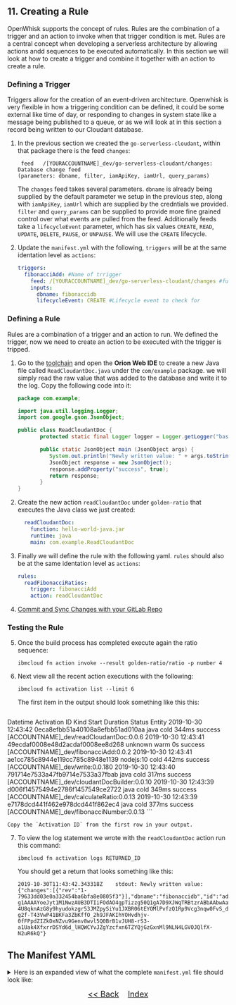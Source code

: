 
## 11. Creating a Rule

OpenWhisk supports the concept of rules. Rules are the combination of a trigger and an action to invoke when that trigger condition is met. Rules are a central concept when developing a serverless architecture by allowing actions andd sequences to be executed automatically. In this section we will look at how to create a trigger and combine it together with an action to create a rule. 

### Defining a Trigger

Triggers allow for the creation of an event-driven architecture. Openwhisk is very flexible in how a triggering condition can be defined, it could be some external like time of day, or responding to changes in system state like a message being published to a queue, or as we will look at in this section a record being written to our Cloudant database. 

1. In the previous section we created the `go-serverless-cloudant`, within that package there is the feed `changes`:

	```
	 feed   /[YOURACCOUNTNAME]_dev/go-serverless-cloudant/changes: Database change feed
   (parameters: dbname, filter, iamApiKey, iamUrl, query_params)
   ```
	
	The `changes` feed takes several parameters. `dbname` is already being supplied by the default parameter we setup in the previous step, along with `iamApiKey`, `iamUrl` which are supplied by the credntials we provided. `filter` and `query_params` can be supplied to provide more fine grained control over what events are pulled from the feed. Additionally feeds take a `lifecycleEvent` parameter, which has six values `CREATE`, `READ`, `UPDATE`, `DELETE`, `PAUSE`, or `UNPAUSE`. We will use the `CREATE` lifecycle. 

2. Update the `manifest.yml` with the following, `triggers` will be at the same identation level as `actions`:
  
    ```yaml
    triggers:
      fibonacciAdd: #Name of trrigger
        feed: /[YOURACCOUNTNAME]_dev/go-serverless-cloudant/changes #fully qualified name of feed
        inputs: 
          dbname: fibonaccidb
          lifecycleEvent: CREATE #Lifecycle event to check for
    ```

### Defining a Rule

Rules are a combination of a trigger and an action to run. We defined the trigger, now we need to create an action to be executed with the trigger is tripped. 

1. Go to the [toolchain](https://cloud.ibm.com/devops/toolchains) and open the **Orion Web IDE** to create a new Java file called `ReadCloudantDoc.java` under the `com/example` package. we will simply read the raw value that was added to the database and write it to the log. Copy the following code into it:  

	```java
	package com.example;
	
	import java.util.logging.Logger;
	import com.google.gson.JsonObject;
	
	public class ReadCloudantDoc {
		   protected static final Logger logger = Logger.getLogger("basic");
	
		   public static JsonObject main (JsonObject args) {
		      System.out.println("Newly written value: " + args.toString());
		      JsonObject response = new JsonObject();
		      response.addProperty("success", true);
		      return response;
		   }  
	}
	```

2. Create the new action  `readCloudantDoc` under `golden-ratio` that executes the Java class we just created:

	```yaml
      readCloudantDoc:
        function: hello-world-java.jar
        runtime: java
        main: com.example.ReadCloudantDoc
	```

3. Finally we will define the rule with the following yaml. `rules` should also be at the same identation level as `actions`: 

	```yaml
   rules:
      readFibonacciRatios:
        trigger: fibonacciAdd
        action: readCloudantDoc
	```
	
4. [Commit and Sync Changes with your GitLab Repo](GIT.md)

### Testing the Rule 

5. Once the build process has completed execute again the ratio sequence:

	```
	ibmcloud fn action invoke --result golden-ratio/ratio -p number 4
	```
6. Next view all the recent action executions with the following:

	```
	ibmcloud fn activation list --limit 6
	```
	
	The first item in the output should look something like this this: 
	
	```
  Datetime            Activation ID                    Kind      Start Duration   Status  Entity
  2019-10-30 12:43:42 0eca8efbb51a40108a8efbb51ad010aa java      cold  344ms      success [ACCOUNTNAME]_dev/readCloudantDoc:0.0.6
  2019-10-30 12:43:41 49ecdaf0008e48d2acdaf0008ee8d268 unknown   warm  0s         success [ACCOUNTNAME]_dev/fibonacciAdd:0.0.2
  2019-10-30 12:43:41 ae1cc785c8944e119cc785c8948e1139 nodejs:10 cold  442ms      success [ACCOUNTNAME]_dev/write:0.0.180
  2019-10-30 12:43:40 791714e7533a47fb9714e7533a37fbab java      cold  317ms      success [ACCOUNTNAME]_dev/cloudantDocBuilder:0.0.10
  2019-10-30 12:43:39 d006f14575494e2786f1457549ce2722 java      cold  349ms      success [ACCOUNTNAME]_dev/calculateRatio:0.0.13
  2019-10-30 12:43:39 e7178dcd441f462e978dcd441f862ec4 java      cold  377ms      success [ACCOUNTNAME]_dev/fibonacciNumber:0.0.13
	```
	
	Copy the `Activation ID` from the first row in your output. 
	
7. To view the log statement we wrote with the `readCloudantDoc` action run this command:

	```
	ibmcloud fn activation logs RETURNED_ID
	```
	
	You should get a return that looks something like this:
	
	```
	2019-10-30T11:43:42.343318Z    stdout: Newly written value: {"changes":[{"rev":"1-79633dd03e0a332454ba6bfa8e0805f3"}],"dbname":"fibonaccidb","id":"adff3e188b184ef7adb25ae987912d3b","seq":"4-g1AAAAYoeJyt1M1NwzAUB3DTIiFOdAO4gpTizzg50Q1gA7D9XJWqTRBtzrABbAAbwAawAWxAN4ANSoIrGlMVJW0vjhTJv7_fe3EGCKFWrwnoELRJr20HNG_rYWBMkI2CUZqNewElbTNIM1DJuJ3Y8SDf0lBI702n036vqRrD_MUONtpEjNeB_FhWJVa38lXvz5LRT7KwXOEuBbSbJWC7l4mFQj76lQmtRB8U9PGM3nI0gDFa18L8quJK0biIPvGq0qGQIYO_VdUck-4U8qknAzG8y9hyudokzgr53JMZpySiYu1JXBR06tEYOMlPvfzQ1Rp9Vcg3nqw0FvS_dlRqdLKdr-g2f-T43VwP41BKFa3ZbKffO_2h9JFAKIhYOHvdhjv-0fFPpdZIZkDxNZvu9Genv8wvl5Q0BrB1vJUH8-rS3-a1Uak4XfxrrDSYd6d_lHQWCYvJZgYzcfxn6TZYQjGzGxnMl9NLN4LGVOJQlfX-N2uR6kQ"}
	```
## The Manifest YAML
<details>
<summary>Here is an expanded view of what the complete <code>manifest.yml</code> file should look like:</summary>

```yaml
# wskdeploy manifest file

packages:
  default:
    version: 1.0
    license: Apache-2.0
    actions:
      helloJava:
        function: hello-world-java.jar
        runtime: java
        main: com.example.FunctionApp
      webHello:
        function: hello-world-java.jar
        runtime: java
        main: com.example.WebHello      
        web-export: true
  golden-ratio:
    actions:
      fibonacciNumber:
        function: hello-world-java.jar
        runtime: java
        main: com.example.FibonacciNumber
      calculateRatio:
        function: hello-world-java.jar
        runtime: java
        main: com.example.CalculateRatio
      calculateRatioWeb:
        function: hello-world-java.jar
        runtime: java
        main: com.example.CalculateRatioWeb
      cloudantDocBuilder:
        function: hello-world-java.jar
        runtime: java
        main: com.example.BuildCloudantDoc  
      readCloudantDoc:
        function: hello-world-java.jar
        runtime: java
        main: com.example.ReadCloudantDoc 
    sequences:
      ratio:
        actions: fibonacciNumber, calculateRatio, cloudantDocBuilder, go-serverless-cloudant/write
        web: true
      ratioWeb:
        actions: fibonacciNumber, calculateRatioWeb
        web: true
    apis:
      ratioAPI: #Endpoint ID
        api: #API Basepath
          ratio: #Endpoint Path
            ratio: #Function Reference
              method: GET
              response: json  
    triggers:
      fibonacciAdd:
        feed: /[YOURACCOUNTNAME]_dev/go-serverless-cloudant/changes
        inputs: 
          dbname: fibonaccidb
          lifecycleEvent: CREATE
    rules:
      readFibonacciRatios:
        trigger: fibonacciAdd
        action: readCloudantDoc
```
</details>

<p  align="center">
	<font size="4">
 		<a href="STEP10.md"><< Back</a>&nbsp;&nbsp;&nbsp;&nbsp;<a href="README.md">Index</a>
 </font>
</p>